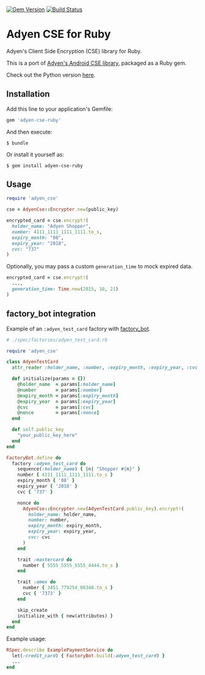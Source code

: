 [![Gem Version](https://badge.fury.io/rb/adyen-cse-ruby.svg)](https://badge.fury.io/rb/adyen-cse-ruby)
[![Build Status](https://travis-ci.org/jooeycheng/adyen-cse-ruby.svg?branch=master)](https://travis-ci.org/jooeycheng/adyen-cse-ruby)

# Adyen CSE for Ruby

Adyen's Client Side Encryption (CSE) library for Ruby.

This is a port of [Adyen's Android CSE library](https://github.com/Adyen/adyen-cse-android), packaged as a Ruby gem.

Check out the Python version [here](https://github.com/cheah/adyen-cse-python).

## Installation

Add this line to your application's Gemfile:

```ruby
gem 'adyen-cse-ruby'
```

And then execute:

    $ bundle

Or install it yourself as:

    $ gem install adyen-cse-ruby

## Usage

```ruby
require 'adyen_cse'

cse = AdyenCse::Encrypter.new(public_key)

encrypted_card = cse.encrypt!(
  holder_name: "Adyen Shopper",
  number: 4111_1111_1111_1111.to_s,
  expiry_month: "08",
  expiry_year: "2018",
  cvc: "737"
)
```

Optionally, you may pass a custom `generation_time` to mock expired data.

```ruby
encrypted_card = cse.encrypt!(
  ...,
  generation_time: Time.new(2015, 10, 21)
)
```

## factory_bot integration
Example of an `:adyen_test_card` factory with [factory_bot](https://github.com/thoughtbot/factory_bot).

```ruby
# ./spec/factories/adyen_test_card.rb

require 'adyen_cse'

class AdyenTestCard
  attr_reader :holder_name, :number, :expiry_month, :expiry_year, :cvc, :nonce

  def initialize(params = {})
    @holder_name  = params[:holder_name]
    @number       = params[:number]
    @expiry_month = params[:expiry_month]
    @expiry_year  = params[:expiry_year]
    @cvc          = params[:cvc]
    @nonce        = params[:nonce]
  end

  def self.public_key
    "your_public_key_here"
  end
end

FactoryBot.define do
  factory :adyen_test_card do
    sequence(:holder_name) { |n| "Shopper #{n}" }
    number { 4111_1111_1111_1111.to_s }
    expiry_month { '08' }
    expiry_year { '2018' }
    cvc { '737' }

    nonce do
      AdyenCse::Encrypter.new(AdyenTestCard.public_key).encrypt!(
        holder_name: holder_name,
        number: number,
        expiry_month: expiry_month,
        expiry_year: expiry_year,
        cvc: cvc
      )
    end

    trait :mastercard do
      number { 5555_5555_5555_4444.to_s }
    end

    trait :amex do
      number { 3451_779254_88348.to_s }
      cvc { '7373' }
    end

    skip_create
    initialize_with { new(attributes) }
  end
end
```

Example usage:
```ruby
RSpec.describe ExamplePaymentService do
  let(:credit_card) { FactoryBot.build(:adyen_test_card) }
  ...
end
```
